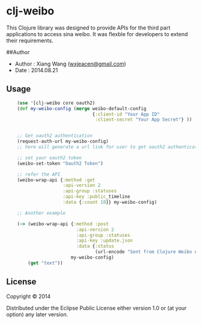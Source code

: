 # clj-weibo

This Clojure library was designed to provide APIs for the third part applications to access sina weibo. It was flexble for developers to extend their requirements.

##Author

* Author : Xiang Wang (wxjeacen@gmail.com)
* Date :  2014.08.21

## Usage

```clojure
    (use '[clj-weibo core oauth2)
    (def my-weibo-config (merge weibo-default-config
                                {:client-id "Your App ID"
                                 :client-secret "Your App Secret"} ))


    ;; Get oauth2 authentication
    (request-auth-url my-weibo-config)
    ;; here will generate a url link for user to get oauth2 authentication.

    ;; set your oauth2 token
    (weibo-set-token "Oauth2 Token")

    ;; refer the API
    (weibo-wrap-api {:method :get
                     :api-version 2
                     :api-group :statuses
                     :api-key :public_timeline
                     :data {:count 10}} my-weibo-config)

    ;; Another example

    (-> (weibo-wrap-api {:method :post
                          :api-version 2
                          :api-group :statuses
                          :api-key :update.json
                          :data {:status
                                 (url-encode "Sent from Clojure Weibo API from Xiang Wang !") }}
                        my-weibo-config)
        (get "text"))
```


## License

Copyright © 2014

Distributed under the Eclipse Public License either version 1.0 or (at
your option) any later version.
